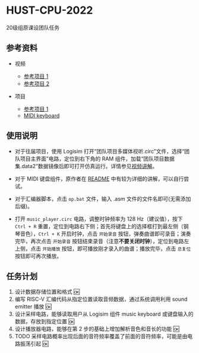 # HUST-CPU-2022

20级组原课设团队任务

## 参考资料

- 视频
  - [参考项目 1](https://www.bilibili.com/video/BV1iy4y1s7fG/?spm_id_from=333.337.search-card.all.click&vd_source=7b62d8645e33caecde1b6dc6e75c4bda)
  - [参考项目 2](https://www.bilibili.com/video/BV1W54y1i7oL/?vd_source=7b62d8645e33caecde1b6dc6e75c4bda)

- 项目
  - [参考项目 1](https://github.com/lrg11/hust_computer_organization)
  - [MIDI keyboard](https://github.com/mrmcsoftware/MIDIkeyboard)

## 使用说明

- 对于往届项目，使用 Logisim 打开“团队项目多媒体视听.circ”文件，选择“团队项目主界面”电路，定位到右下角的 RAM 组件，加载“团队项目数据集.data2”数据镜像后即可打开仿真运行。详情参见[视频讲解](https://www.bilibili.com/video/BV1iy4y1s7fG/?spm_id_from=333.337.search-card.all.click&vd_source=7b62d8645e33caecde1b6dc6e75c4bda)。

- 对于 MIDI 键盘组件，原作者在 [README](Reference\MIDIkeyboard-master\README.md) 中有较为详细的讲解，可以自行尝试。

- 对于汇编器脚本，点击 `op.bat` 文件，输入 .asm 文件的文件名即可(无需添加后缀)。

- 打开 `music_player.circ` 电路，调整时钟频率为 128 Hz（建议值），按下 `Ctrl + R` 重置，定位到电路右下侧；首先将键盘上的选择框打到最左侧（钢琴音色），`Ctrl + K` 开启时钟，点击 `开始录音` 按钮，弹奏曲谱即可录音；演奏完毕，再次点击 `开始录音` 按钮结束录音（注意**不要关闭时钟**），定位到电路左上侧，点击 `开始播放` 按钮，即可播放刚才录入的曲谱；播放完毕，点击 `总复位` 按钮即可再次播放。
  
## 任务计划

1. 设计数据存储位置和格式 :ok:
2. 编写 RISC-V 汇编代码从指定位置读取音频数据，通过系统调用利用 sound emitter 播放 :ok:
3. 设计采样电路，能够读取用户从 Logisim 组件 music keyboard 或键盘输入的数据，存放到指定位置 :ok:
4. 设计播放器电路，能够在第 2 步的基础上增加解析音色和音长的功能 :ok:
5. TODO 采样电路概率出现后面的音符频率覆盖了前面的音符频率，可能是由电路振荡引起 :ok: